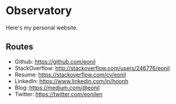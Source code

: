 # Observatory

Here's my personal website.

## Routes

- Github: https://github.com/eonil
- StackOverflow: http://stackoverflow.com/users/246776/eonil
- Resume: https://stackoverflow.com/cv/eonil
- LinkedIn: https://www.linkedin.com/in/hoonh
- Blog: https://medium.com/@eonil
- Twitter: https://twitter.com/eonilen


